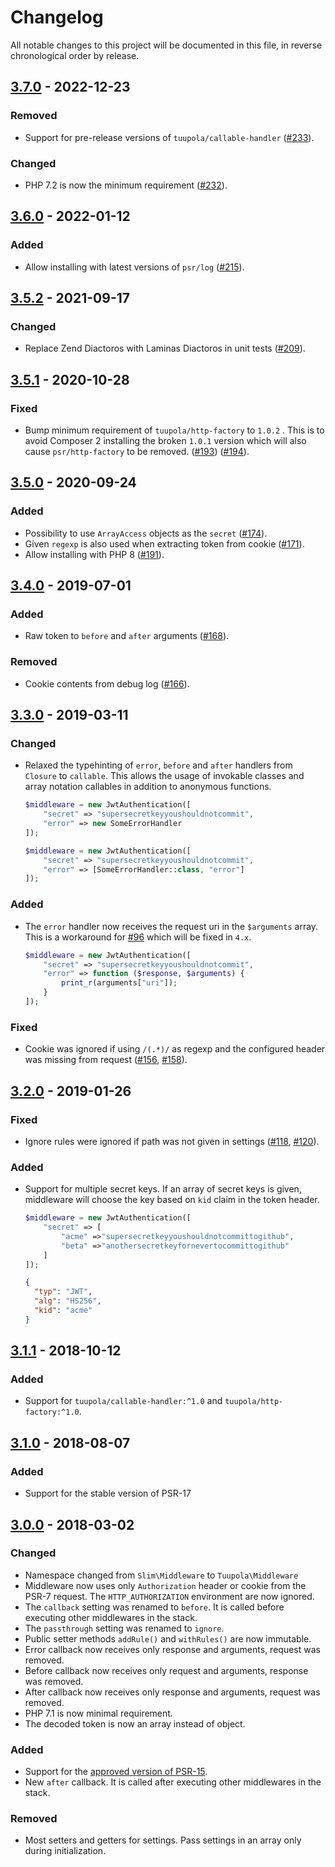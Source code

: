 # Changelog

All notable changes to this project will be documented in this file, in reverse chronological order by release.

## [3.7.0](https://github.com/tuupola/slim-jwt-auth/compare/3.6.0...3.7.0) - 2022-12-23
### Removed
- Support for pre-release versions of `tuupola/callable-handler` ([#233](https://github.com/tuupola/slim-jwt-auth/pull/233)).

### Changed
- PHP 7.2 is now the minimum requirement ([#232](https://github.com/tuupola/slim-jwt-auth/pull/232)).

## [3.6.0](https://github.com/tuupola/slim-jwt-auth/compare/3.5.2...3.6.0) - 2022-01-12
### Added
- Allow installing with latest versions of `psr/log` ([#215](https://github.com/tuupola/slim-jwt-auth/pull/215)).

## [3.5.2](https://github.com/tuupola/slim-jwt-auth/compare/3.5.1...3.5.2) - 2021-09-17

### Changed
- Replace Zend Diactoros with Laminas Diactoros in unit tests ([#209](https://github.com/tuupola/slim-jwt-auth/pull/209)).


## [3.5.1](https://github.com/tuupola/slim-jwt-auth/compare/3.5.0...3.5.1) - 2020-10-28
### Fixed
- Bump minimum requirement of `tuupola/http-factory` to `1.0.2` . This is to avoid Composer 2 installing the broken `1.0.1` version which will also cause `psr/http-factory` to be removed. ([#193](https://github.com/tuupola/slim-jwt-auth/issues/193)) ([#194](https://github.com/tuupola/slim-jwt-auth/pull/194)).

## [3.5.0](https://github.com/tuupola/slim-jwt-auth/compare/3.4.0...3.5.0) - 2020-09-24
### Added
- Possibility to use `ArrayAccess` objects as the `secret` ([#174](https://github.com/tuupola/slim-jwt-auth/pull/174)).
- Given `regexp` is also used when extracting token from cookie ([#171](https://github.com/tuupola/slim-jwt-auth/pull/171)).
- Allow installing with PHP 8 ([#191](https://github.com/tuupola/slim-jwt-auth/pull/191)).

## [3.4.0](https://github.com/tuupola/slim-jwt-auth/compare/3.3.0...3.4.0) - 2019-07-01
### Added
- Raw token to `before` and `after` arguments ([#168](https://github.com/tuupola/slim-jwt-auth/pull/168)).

### Removed
- Cookie contents from debug log ([#166](https://github.com/tuupola/slim-jwt-auth/pull/166)).

## [3.3.0](https://github.com/tuupola/slim-jwt-auth/compare/3.2.0...3.3.0) - 2019-03-11
### Changed
- Relaxed the typehinting of `error`, `before` and `after` handlers from `Closure` to `callable`. This allows the usage of invokable classes and array notation callables in addition to anonymous functions.
  ```php
  $middleware = new JwtAuthentication([
      "secret" => "supersecretkeyyoushouldnotcommit",
      "error" => new SomeErrorHandler
  ]);

  $middleware = new JwtAuthentication([
      "secret" => "supersecretkeyyoushouldnotcommit",
      "error" => [SomeErrorHandler::class, "error"]
  ]);
  ```

### Added
- The `error` handler now receives the request uri in the `$arguments` array. This is a workaround for [#96](https://github.com/tuupola/slim-jwt-auth/issues/96) which will be fixed in `4.x`.
  ```php
  $middleware = new JwtAuthentication([
      "secret" => "supersecretkeyyoushouldnotcommit",
      "error" => function ($response, $arguments) {
          print_r(arguments["uri"]);
      }
  ]);
  ```

### Fixed
- Cookie was ignored if using `/(.*)/` as regexp and the configured header was missing from request ([#156](https://github.com/tuupola/slim-jwt-auth/pull/156), [#158](https://github.com/tuupola/slim-jwt-auth/pull/158)).

## [3.2.0](https://github.com/tuupola/slim-jwt-auth/compare/3.1.1...3.2.0) - 2019-01-26

### Fixed
- Ignore rules were ignored if path was not given in settings ([#118](https://github.com/tuupola/slim-jwt-auth/issues/118), [#120](https://github.com/tuupola/slim-jwt-auth/pull/120)).

### Added
- Support for multiple secret keys. If an array of secret keys is given, middleware will choose the key based on `kid` claim in the token header.
  ```php
  $middleware = new JwtAuthentication([
      "secret" => [
          "acme" =>"supersecretkeyyoushouldnotcommittogithub",
          "beta" =>"anothersecretkeyfornevertocommittogithub"
      ]
  ]);
  ```
  ```json
  {
    "typ": "JWT",
    "alg": "HS256",
    "kid": "acme"
  }
  ```

## [3.1.1](https://github.com/tuupola/slim-jwt-auth/compare/3.1.0...3.1.1) - 2018-10-12
### Added
- Support for `tuupola/callable-handler:^1.0` and `tuupola/http-factory:^1.0`.

## [3.1.0](https://github.com/tuupola/slim-jwt-auth/compare/3.0.0...3.1.0) - 2018-08-07
### Added
- Support for the stable version of PSR-17

## [3.0.0](https://github.com/tuupola/slim-jwt-auth/compare/2.3.3...3.0.0) - 2018-03-02

### Changed
- Namespace changed from `Slim\Middleware` to `Tuupola\Middleware`
- Middleware now uses only `Authorization` header or cookie from the PSR-7 request. The `HTTP_AUTHORIZATION` environment are now ignored.
- The `callback` setting was renamed to `before`. It is called before executing other middlewares in the stack.
- The `passthrough` setting was renamed to `ignore`.
- Public setter methods `addRule()` and `withRules()` are now immutable.
- Error callback now receives only response and arguments, request was removed.
- Before callback now receives only request and arguments, response was removed.
- After callback now receives only response and arguments, request was removed.
- PHP 7.1 is now minimal requirement.
- The decoded token is now an array instead of object.

### Added
- Support for the [approved version of PSR-15](https://github.com/php-fig/http-server-middleware).
- New `after` callback. It is called after executing other middlewares in the stack.

### Removed
- Most setters and getters for settings. Pass settings in an array only during initialization.
